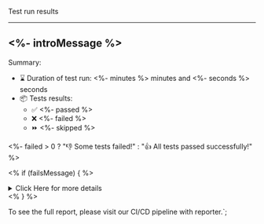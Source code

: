 Test run results

---

## <%- introMessage %>

Summary:

- ⌛ Duration of test run: <%- minutes %> minutes and <%- seconds %> seconds
- 📦 Tests results:
  - ✅ <%- passed %>
  - ❌ <%- failed %>
  - ⏩ <%- skipped %>

<%- failed > 0 ? "👎 Some tests failed!" : "👍 All tests passed successfully!" %>

<% if (failsMessage) { %>

<details>
    <summary>Click Here for more details</summary>
    <%- failsMessage %>
</details>
<% } %>

To see the full report, please visit our CI/CD pipeline with reporter.`;
